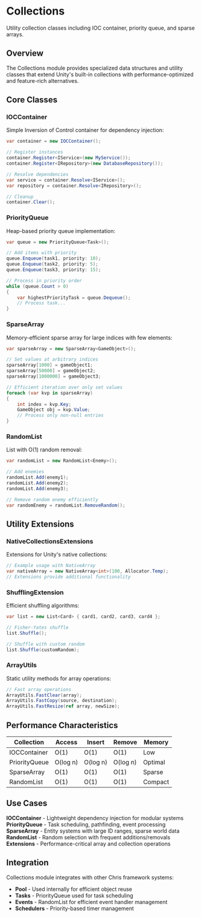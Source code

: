 # Collections

Utility collection classes including IOC container, priority queue, and sparse arrays.

## Overview

The Collections module provides specialized data structures and utility classes that extend Unity's built-in collections with performance-optimized and feature-rich alternatives.

## Core Classes

### IOCContainer

Simple Inversion of Control container for dependency injection:

```csharp
var container = new IOCContainer();

// Register instances
container.Register<IService>(new MyService());
container.Register<IRepository>(new DatabaseRepository());

// Resolve dependencies
var service = container.Resolve<IService>();
var repository = container.Resolve<IRepository>();

// Cleanup
container.Clear();
```

### PriorityQueue<T>

Heap-based priority queue implementation:

```csharp
var queue = new PriorityQueue<Task>();

// Add items with priority
queue.Enqueue(task1, priority: 10);
queue.Enqueue(task2, priority: 5);
queue.Enqueue(task3, priority: 15);

// Process in priority order
while (queue.Count > 0)
{
    var highestPriorityTask = queue.Dequeue();
    // Process task...
}
```

### SparseArray<T>

Memory-efficient sparse array for large indices with few elements:

```csharp
var sparseArray = new SparseArray<GameObject>();

// Set values at arbitrary indices
sparseArray[1000] = gameObject1;
sparseArray[50000] = gameObject2;
sparseArray[1000000] = gameObject3;

// Efficient iteration over only set values
foreach (var kvp in sparseArray)
{
    int index = kvp.Key;
    GameObject obj = kvp.Value;
    // Process only non-null entries
}
```

### RandomList<T>

List with O(1) random removal:

```csharp
var randomList = new RandomList<Enemy>();

// Add enemies
randomList.Add(enemy1);
randomList.Add(enemy2);
randomList.Add(enemy3);

// Remove random enemy efficiently
var randomEnemy = randomList.RemoveRandom();
```

## Utility Extensions

### NativeCollectionsExtensions

Extensions for Unity's native collections:

```csharp
// Example usage with NativeArray
var nativeArray = new NativeArray<int>(100, Allocator.Temp);
// Extensions provide additional functionality
```

### ShufflingExtension

Efficient shuffling algorithms:

```csharp
var list = new List<Card> { card1, card2, card3, card4 };

// Fisher-Yates shuffle
list.Shuffle();

// Shuffle with custom random
list.Shuffle(customRandom);
```

### ArrayUtils

Static utility methods for array operations:

```csharp
// Fast array operations
ArrayUtils.FastClear(array);
ArrayUtils.FastCopy(source, destination);
ArrayUtils.FastResize(ref array, newSize);
```

## Performance Characteristics

| Collection | Access | Insert | Remove | Memory |
|------------|--------|--------|--------|---------|
| IOCContainer | O(1) | O(1) | O(1) | Low |
| PriorityQueue | O(log n) | O(log n) | O(log n) | Optimal |
| SparseArray | O(1) | O(1) | O(1) | Sparse |
| RandomList | O(1) | O(1) | O(1) | Compact |

## Use Cases

**IOCContainer** - Lightweight dependency injection for modular systems
**PriorityQueue** - Task scheduling, pathfinding, event processing
**SparseArray** - Entity systems with large ID ranges, sparse world data
**RandomList** - Random selection with frequent additions/removals
**Extensions** - Performance-critical array and collection operations

## Integration

Collections module integrates with other Chris framework systems:
- **Pool** - Used internally for efficient object reuse
- **Tasks** - PriorityQueue used for task scheduling
- **Events** - RandomList for efficient event handler management
- **Schedulers** - Priority-based timer management
